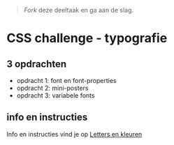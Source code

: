 > _Fork_ deze deeltaak en ga aan de slag.


# CSS challenge - typografie

## 3 opdrachten

  * opdracht 1: font en font-properties
  * opdracht 2: mini-posters
  * opdracht 3: variabele fonts

## info en instructies

Info en instructies vind je op <a href="https://github.com/fdnd-task/css-challenges/blob/main/docs/challenge_typografie.md" target="_blank" rel="noopener noreferrer">Letters en kleuren</a> 



